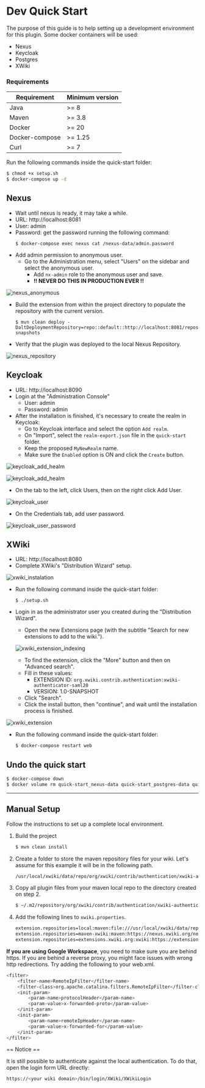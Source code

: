 # Dev Quick Start

The purpose of this guide is to help setting up a development environment for this plugin.
Some docker containers will be used:
+ Nexus
+ Keycloak
+ Postgres
+ XWiki

### Requirements

Requirement  | Minimum version
------------ | -------------
Java    | >= 8
Maven   | >= 3.8
Docker  | >= 20
Docker-compose  | >= 1.25
Curl    | >= 7

Run the following commands inside the quick-start folder:

```sh
$ chmod +x setup.sh
$ docker-compose up -d
```

## Nexus

+ Wait until nexus is ready, it may take a while.
+ URL: http://localhost:8081
+ User: admin
+ Password: get the password running the following command:
    ```
    $ docker-compose exec nexus cat /nexus-data/admin.password
    ```
+ Add admin permission to anonymous user.
    + Go to the Administration menu, select "Users" on the sidebar and select the anonymous user.
        + Add `nx-admin` role to the anonymous user and save.
        + **!! NEVER DO THIS IN PRODUCTION EVER !!**

![nexus_anonymous](../images/nexus_anonymous.png)

+ Build the extension from within the project directory to populate the repository with the current version.

    ```
    $ mvn clean deploy -DaltDeploymentRepository=repo::default::http://localhost:8081/repository/maven-snapshots
    ```

+ Verify that the plugin was deployed to the local Nexus Repository.

![nexus_repository](../images/nexus_repository.png)

## Keycloak

+ URL: http://localhost:8090
+ Login at the "Administration Console"
    + User: admin
    + Password: admin
+ After the installation is finished, it's necessary to create the realm in Keycloak:
    + Go to Keycloak interface and select the option `Add realm`.
    + On "Import", select the `realm-export.json` file in the `quick-start` folder.
    + Keep the proposed `MyNewRealm` name.
    + Make sure the `Enabled` option is ON and click the `Create` button.  

![keycloak_add_healm](../images/keycloak_add_realm1.png)

![keycloak_add_healm](../images/keycloak_add_realm.png)

+ On the tab to the left, click Users, then on the right click Add User.

![keycloak_user](../images/keycloak_user.png)

+ On the Credentials tab, add user password.

![keycloak_user_password](../images/keycloak_user_password.png)

## XWiki

+ URL: http://localhost:8080
+ Complete XWiki's "Distribution Wizard" setup.

![xwiki_instalation](../images/xwiki_instalation.png)


+ Run the following command inside the quick-start folder:
    ```
    $ ./setup.sh
    ```

+ Login in as the administrator user you created during the "Distribution Wizard".
    + Open the new Extensions page (with the subtitle "Search for new extensions to add to the wiki.").
    
    ![xwiki_extension_indexing](../images/xwiki_extension_indexing.png)

    + To find the extension, click the "More" button and then on "Advanced search".
    + Fill in these values:
        + EXTENSION ID: `org.xwiki.contrib.authentication:xwiki-authenticator-saml20`
        + VERSION: 1.0-SNAPSHOT
    + Click "Search".
    + Click the install button, then "continue", and wait until the installation process is finished.

![xwiki_extension](../images/xwiki_extension.png)

+ Run the following command inside the quick-start folder:

    ```sh
    $ docker-compose restart web
    ```



## Undo the quick start

```sh
$ docker-compose down
$ docker volume rm quick-start_nexus-data quick-start_postgres-data quick-start_xwiki-data
```

---

## Manual Setup

Follow the instructions to set up a complete local environment.

1. Build the project

    ```sh
    $ mvn clean install
    ```

2. Create a folder to store the maven repository files for your wiki. Let's assume for this example it will be in the following path.

    ```sh
    /usr/local/xwiki/data/repo/org/xwiki/contrib/authentication/xwiki-authenticator-saml20/1.0-SNAPSHOT
    ```

3. Copy all plugin files from your maven local repo to the directory created on step 2.

    ```sh
    $ ~/.m2/repository/org/xwiki/contrib/authentication/xwiki-authenticator-saml20/1.0-SNAPSHOT
    ```

4. Add the following lines to `xwiki.properties`.

    ```sh
    extension.repositories=local:maven:file:///usr/local/xwiki/data/repo
    extension.repositories=maven-xwiki:maven:https://nexus.xwiki.org/nexus/content/groups/public/
    extension.repositories=extensions.xwiki.org:xwiki:https://extensions.xwiki.org/xwiki/rest/
    ```

**If you are using Google Workspace**, you need to make sure you are behind https. If you are behind a reverse proxy, you might
face issues with wrong http redirections. Try adding the following to your web.xml.
   
```sh
<filter>
    <filter-name>RemoteIpFilter</filter-name>
    <filter-class>org.apache.catalina.filters.RemoteIpFilter</filter-class>
    <init-param>
        <param-name>protocolHeader</param-name>
        <param-value>x-forwarded-proto</param-value>
    </init-param>
    <init-param>
        <param-name>remoteIpHeader</param-name>
        <param-value>x-forwarded-for</param-value>
    </init-param>
</filter>
```

== Notice ==

It is still possible to authenticate against the local authentication. To do that, open the login form URL directly:

```sh
https://<your wiki domain>/bin/login/XWiki/XWikiLogin
```

